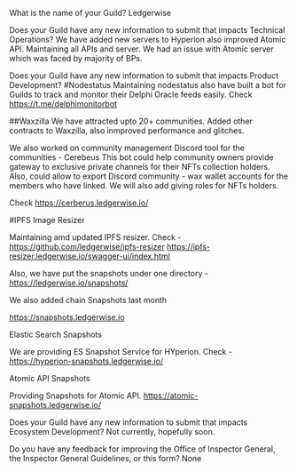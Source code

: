 What is the name of your Guild? 
Ledgerwise

Does your Guild have any new information to submit that impacts Technical Operations? 
We have added new servers to Hyperion also improved Atomic API. Maintaining all APIs and server.  We had an issue with Atomic server which was faced by majority of BPs. 


Does your Guild have any new information to submit that impacts Product Development? 
#Nodestatus Maintaining nodestatus also have built a bot for Guilds to track and monitor their Delphi Oracle feeds easily. 
Check https://t.me/delphimonitorbot

##Waxzilla We have attracted upto 20+ communities. Added other contracts to Waxzilla, also inmproved performance and glitches. 

We also worked on community management Discord tool for the communities - 
Cerebeus This bot could help community owners provide gateway to exclusive private channels for their NFTs collection holders. Also, could allow to export Discord community - wax wallet accounts for the members who have linked. We will also add giving roles for NFTs holders.

Check https://cerberus.ledgerwise.io/

#IPFS Image Resizer

Maintaining amd updated IPFS resizer. Check - https://github.com/ledgerwise/ipfs-resizer https://ipfs-resizer.ledgerwise.io/swagger-ui/index.html

Also, we have put the snapshots under one directory - https://ledgerwise.io/snapshots/

We also added chain Snapshots last month

https://snapshots.ledgerwise.io

Elastic Search Snapshots

We are providing ES Snapshot Service for HYperion. Check - https://hyperion-snapshots.ledgerwise.io/

Atomic API Snapshots

Providing Snapshots for Atomic API. https://atomic-snapshots.ledgerwise.io/

Does your Guild have any new information to submit that impacts Ecosystem Development? Not currently, hopefully soon. 

Do you have any feedback for improving the Office of Inspector General, the Inspector General Guidelines, or this form? None
